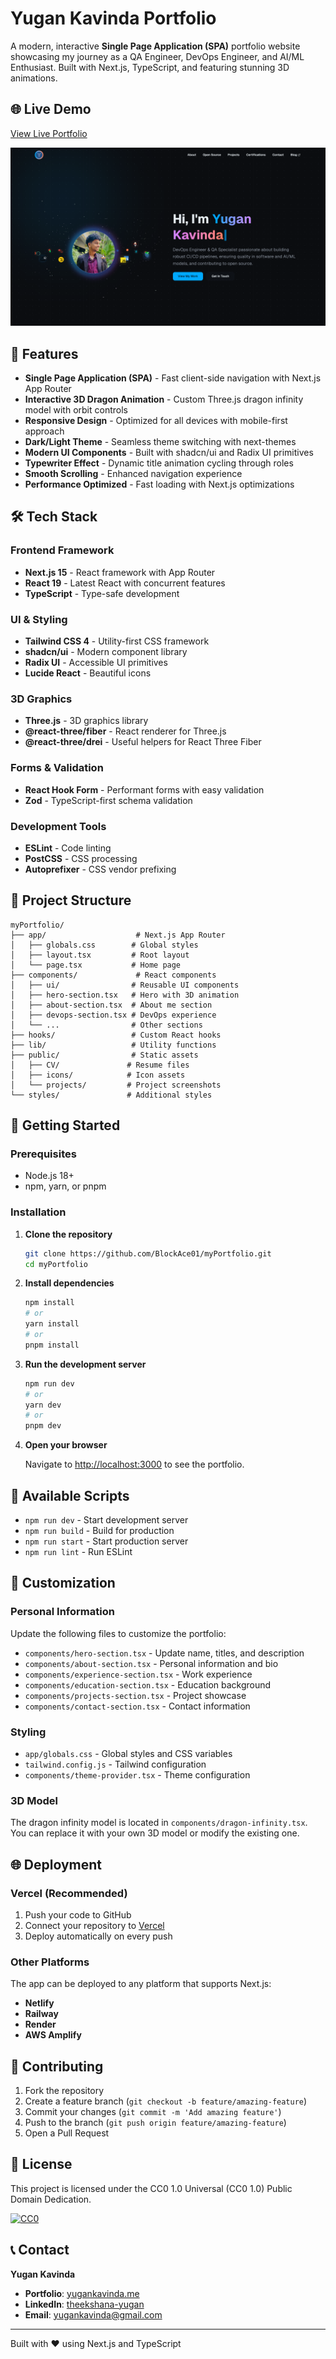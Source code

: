 # Yugan Kavinda Portfolio

A modern, interactive **Single Page Application (SPA)** portfolio website showcasing my journey as a QA Engineer, DevOps Engineer, and AI/ML Enthusiast. Built with Next.js, TypeScript, and featuring stunning 3D animations.

## 🌐 Live Demo

[View Live Portfolio](https://www.yugankavinda.me/)

![Portfolio Preview](./public/preview.png)

## 🚀 Features

- **Single Page Application (SPA)** - Fast client-side navigation with Next.js App Router
- **Interactive 3D Dragon Animation** - Custom Three.js dragon infinity model with orbit controls
- **Responsive Design** - Optimized for all devices with mobile-first approach
- **Dark/Light Theme** - Seamless theme switching with next-themes
- **Modern UI Components** - Built with shadcn/ui and Radix UI primitives
- **Typewriter Effect** - Dynamic title animation cycling through roles
- **Smooth Scrolling** - Enhanced navigation experience
- **Performance Optimized** - Fast loading with Next.js optimizations

## 🛠️ Tech Stack

### Frontend Framework
- **Next.js 15** - React framework with App Router
- **React 19** - Latest React with concurrent features
- **TypeScript** - Type-safe development

### UI & Styling
- **Tailwind CSS 4** - Utility-first CSS framework
- **shadcn/ui** - Modern component library
- **Radix UI** - Accessible UI primitives
- **Lucide React** - Beautiful icons

### 3D Graphics
- **Three.js** - 3D graphics library
- **@react-three/fiber** - React renderer for Three.js
- **@react-three/drei** - Useful helpers for React Three Fiber

### Forms & Validation
- **React Hook Form** - Performant forms with easy validation
- **Zod** - TypeScript-first schema validation

### Development Tools
- **ESLint** - Code linting
- **PostCSS** - CSS processing
- **Autoprefixer** - CSS vendor prefixing

## 📁 Project Structure

```
myPortfolio/
├── app/                    # Next.js App Router
│   ├── globals.css        # Global styles
│   ├── layout.tsx         # Root layout
│   └── page.tsx           # Home page
├── components/             # React components
│   ├── ui/                # Reusable UI components
│   ├── hero-section.tsx   # Hero with 3D animation
│   ├── about-section.tsx  # About me section
│   ├── devops-section.tsx # DevOps experience
│   └── ...                # Other sections
├── hooks/                 # Custom React hooks
├── lib/                   # Utility functions
├── public/                # Static assets
│   ├── CV/               # Resume files
│   ├── icons/            # Icon assets
│   └── projects/         # Project screenshots
└── styles/               # Additional styles
```

## 🚀 Getting Started

### Prerequisites

- Node.js 18+
- npm, yarn, or pnpm

### Installation

1. **Clone the repository**
   ```bash
   git clone https://github.com/BlockAce01/myPortfolio.git
   cd myPortfolio
   ```

2. **Install dependencies**
   ```bash
   npm install
   # or
   yarn install
   # or
   pnpm install
   ```

3. **Run the development server**
   ```bash
   npm run dev
   # or
   yarn dev
   # or
   pnpm dev
   ```

4. **Open your browser**

   Navigate to [http://localhost:3000](http://localhost:3000) to see the portfolio.

## 📜 Available Scripts

- `npm run dev` - Start development server
- `npm run build` - Build for production
- `npm run start` - Start production server
- `npm run lint` - Run ESLint

## 🎨 Customization

### Personal Information

Update the following files to customize the portfolio:

- `components/hero-section.tsx` - Update name, titles, and description
- `components/about-section.tsx` - Personal information and bio
- `components/experience-section.tsx` - Work experience
- `components/education-section.tsx` - Education background
- `components/projects-section.tsx` - Project showcase
- `components/contact-section.tsx` - Contact information

### Styling

- `app/globals.css` - Global styles and CSS variables
- `tailwind.config.js` - Tailwind configuration
- `components/theme-provider.tsx` - Theme configuration

### 3D Model

The dragon infinity model is located in `components/dragon-infinity.tsx`. You can replace it with your own 3D model or modify the existing one.

## 🌐 Deployment

### Vercel (Recommended)

1. Push your code to GitHub
2. Connect your repository to [Vercel](https://vercel.com)
3. Deploy automatically on every push

### Other Platforms

The app can be deployed to any platform that supports Next.js:

- **Netlify**
- **Railway**
- **Render**
- **AWS Amplify**

## 🤝 Contributing

1. Fork the repository
2. Create a feature branch (`git checkout -b feature/amazing-feature`)
3. Commit your changes (`git commit -m 'Add amazing feature'`)
4. Push to the branch (`git push origin feature/amazing-feature`)
5. Open a Pull Request

## 📄 License

This project is licensed under the CC0 1.0 Universal (CC0 1.0) Public Domain Dedication.

[![CC0](https://licensebuttons.net/l/zero/1.0/80x15.png)](http://creativecommons.org/publicdomain/zero/1.0/)

## 📞 Contact

**Yugan Kavinda**
- **Portfolio**: [yugankavinda.me](https://www.yugankavinda.me/)
- **LinkedIn**: [theekshana-yugan](https://www.linkedin.com/in/theekshana-yugan/)
- **Email**: yugankavinda@gmail.com

---

Built with ❤️ using Next.js and TypeScript